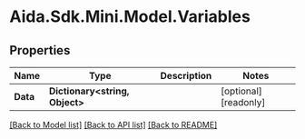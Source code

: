 # Aida.Sdk.Mini.Model.Variables

## Properties

Name | Type | Description | Notes
------------ | ------------- | ------------- | -------------
**Data** | **Dictionary&lt;string, Object&gt;** |  | [optional] [readonly] 

[[Back to Model list]](../README.md#documentation-for-models) [[Back to API list]](../README.md#documentation-for-api-endpoints) [[Back to README]](../README.md)

